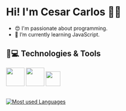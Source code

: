 <h1>Hi! I'm Cesar Carlos 👋😊</h1>

- 😍 I'm passionate about programming.  
- 🌱 I’m currently learning JavaScript.


<h2>🚀💻 Technologies & Tools</h2>
<div>
    <img src="https://cdn.jsdelivr.net/gh/devicons/devicon/icons/html5/html5-original-wordmark.svg" height="50" width="50"/>
    <img src="https://cdn.jsdelivr.net/gh/devicons/devicon/icons/css3/css3-original-wordmark.svg" height="50" width="50"/>
    <img src="https://cdn.jsdelivr.net/gh/devicons/devicon/icons/javascript/javascript-original.svg" height="40" width="40"/>
</div>
<br>
<a href="https://github.com/Cesar-Carllos?tab=repositories">
    
![Most used Languages](https://github-readme-stats.vercel.app/api/top-langs/?username=Cesar-Carllos&layout=compact&theme=dark)</a>
